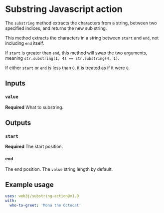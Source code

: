 

# Substring Javascript action

The `substring` method extracts the characters from a string, between two specified indices, and returns the new sub string.

This method extracts the characters in a string between `start` and `end`, not including `end` itself.

If `start` is greater than `end`, this method will swap the two arguments, meaning `str.substring(1, 4) == str.substring(4, 1)`.

If either `start` or `end` is less than `0`, it is treated as if it were `0`.

## Inputs

### `value`

**Required** What to substring.

## Outputs

### `start`

**Required** The start position.

### `end`

The end position. The `value` string length by default.

## Example usage

```yaml
uses: web3j/substring-action@v1.0
with:
  who-to-greet: 'Mona the Octocat'
```

